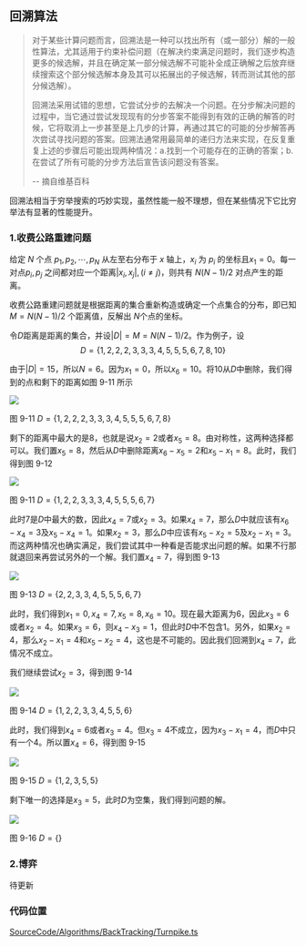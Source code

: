 <!-- @format -->

## 回溯算法

> 对于某些计算问题而言，回溯法是一种可以找出所有（或一部分）解的一般性算法，尤其适用于约束补偿问题（在解决约束满足问题时，我们逐步构造更多的候选解，并且在确定某一部分候选解不可能补全成正确解之后放弃继续搜索这个部分候选解本身及其可以拓展出的子候选解，转而测试其他的部分候选解）。
>
> 回溯法采用试错的思想，它尝试分步的去解决一个问题。在分步解决问题的过程中，当它通过尝试发现现有的分步答案不能得到有效的正确的解答的时候，它将取消上一步甚至是上几步的计算，再通过其它的可能的分步解答再次尝试寻找问题的答案。回溯法通常用最简单的递归方法来实现，在反复重复上述的步骤后可能出现两种情况：a.找到一个可能存在的正确的答案；b.在尝试了所有可能的分步方法后宣告该问题没有答案。
>
> -- 摘自维基百科

回溯法相当于穷举搜索的巧妙实现，虽然性能一般不理想，但在某些情况下它比穷举法有显著的性能提升。

### 1.收费公路重建问题

给定 $N$ 个点 $p_1,p_2,\cdots,p_N$ 从左至右分布于 $x$ 轴上，$x_i$ 为 $p_i$ 的坐标且$x_1=0$。每一对点$p_i,p_j$ 之间都对应一个距离$|x_i,x_j|, (i \not ={j})$，则共有 $N(N-1)/2$ 对点产生的距离。

收费公路重建问题就是根据距离的集合重新构造或确定一个点集合的分布，即已知 $M=N(N-1)/2$ 个距离值，反解出 $N$个点的坐标。

令$D$距离是距离的集合，并设$|D|=M=N(N-1)/2$。作为例子，设
$$D=\{1,2,2,2,3,3,3,4,5,5,5,6,7,8,10\}$$

由于$|D|=15$，所以$N=6$。因为$x_1=0$，所以$x_6=10$。将$10$从$D$中删除，我们得到的点和剩下的距离如图 9-11 所示

<image  src="../../../Assets/images/ch9/9-11.png" />

图 9-11 $D=\{1,2,2,2,3,3,3,4,5,5,5,6,7,8\}$

剩下的距离中最大的是$8$，也就是说$x_2=2$或者$x_5=8$。由对称性，这两种选择都可以。我们置$x_5=8$，然后从$D$中删除距离$x_6-x_5=2$和$x_5-x_1=8$。此时，我们得到图 9-12

<image  src="../../../Assets/images/ch9/9-12.png" />

图 9-11 $D=\{1,2,2,3,3,3,4,5,5,5,6,7\}$

此时$7$是$D$中最大的数，因此$x_4=7$或$x_2=3$。如果$x_4=7$，那么$D$中就应该有$x_6-x_4=3$及$x_5-x_4=1$。如果$x_2=3$，那么$D$中应该有$x_5-x_2=5$及$x_2-x_1=3$。而这两种情况也确实满足，我们尝试其中一种看是否能求出问题的解。如果不行那就退回来再尝试另外的一个解。我们置$x_4=7$，得到图 9-13

<image  src="../../../Assets/images/ch9/9-13.png" />

图 9-13 $D=\{2,2,3,3,4,5,5,5,6,7\}$

此时，我们得到$x_1=0,x_4=7,x_5=8,x_6=10$。现在最大距离为$6$，因此$x_3=6$或者$x_2=4$。如果$x_3=6$，则$x_4-x_3=1$，但此时$D$中不包含$1$。另外，如果$x_2=4$，那么$x_2-x_1=4$和$x_5-x_2=4$，这也是不可能的。因此我们回溯到$x_4=7$，此情况不成立。

我们继续尝试$x_2=3$，得到图 9-14

<image  src="../../../Assets/images/ch9/9-14.png" />

图 9-14 $D=\{1,2,2,3,3,4,5,5,6\}$

此时，我们得到$x_4=6$或者$x_3=4$。但$x_3=4$不成立，因为$x_3-x_1=4$，而$D$中只有一个$4$。所以置$x_4=6$，得到图 9-15

<image  src="../../../Assets/images/ch9/9-15.png" />

图 9-15 $D=\{1,2,3,5,5\}$

剩下唯一的选择是$x_3=5$，此时$D$为空集，我们得到问题的解。

<image  src="../../../Assets/images/ch9/9-16.png" />

图 9-16 $D=\{\}$

### 2.博弈

待更新

### 代码位置

[SourceCode/Algorithms/BackTracking/Turnpike.ts](/SourceCode/Algorithms/BackTracking/Turnpike.ts)

